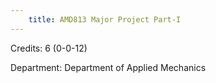 ```yaml
---
    title: AMD813 Major Project Part-I
---
```

Credits: 6 (0-0-12)

Department: Department of Applied Mechanics

